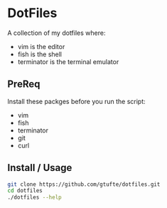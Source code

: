 # DotFiles

A collection of my dotfiles where:

* vim is the editor
* fish is the shell
* terminator is the terminal emulator

## PreReq

Install these packges before you run the script:

* vim
* fish
* terminator
* git
* curl

## Install / Usage

```bash
git clone https://github.com/gtufte/dotfiles.git
cd dotfiles
./dotfiles --help
```

